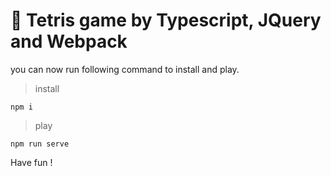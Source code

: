 # 🚀 Tetris game by Typescript, JQuery and Webpack

you can now run following command to install and play.

> install
```
npm i
```

> play
```
npm run serve
```


Have fun !
